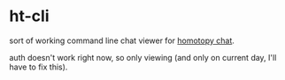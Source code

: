 # ht-cli

sort of working command line chat viewer for [homotopy chat](https://chat.stackexchange.com/rooms/9417/homotopy-theory).

auth doesn't work right now, so only viewing (and only on current day, I'll have to fix this).
